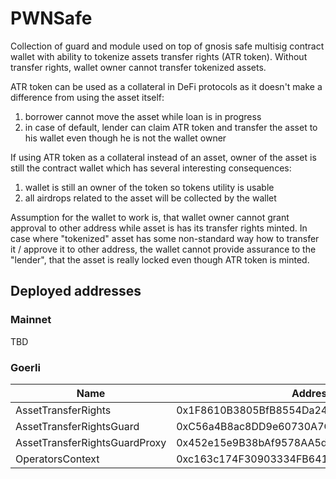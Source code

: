 # PWNSafe

Collection of guard and module used on top of gnosis safe multisig contract wallet with ability to tokenize assets transfer rights (ATR token). Without transfer rights, wallet owner cannot transfer tokenized assets.

ATR token can be used as a collateral in DeFi protocols as it doesn't make a difference from using the asset itself:
1) borrower cannot move the asset while loan is in progress
2) in case of default, lender can claim ATR token and transfer the asset to his wallet even though he is not the wallet owner

If using ATR token as a collateral instead of an asset, owner of the asset is still the contract wallet which has several interesting consequences:
1) wallet is still an owner of the token so tokens utility is usable
2) all airdrops related to the asset will be collected by the wallet

Assumption for the wallet to work is, that wallet owner cannot grant approval to other address while asset is has its transfer rights minted. In case where "tokenized" asset has some non-standard way how to transfer it / approve it to other address, the wallet cannot provide assurance to the "lender", that the asset is really locked even though ATR token is minted.

## Deployed addresses
### Mainnet
TBD

### Goerli
| Name | Address | Link |
| --- | --- | --- |
| AssetTransferRights | 0x1F8610B3805BfB8554Da24360b221Be0ec65D429 | [Goerli](https://goerli.etherscan.io/address/0x1F8610B3805BfB8554Da24360b221Be0ec65D429)
| AssetTransferRightsGuard | 0xC56a4B8ac8DD9e60730A7C80Dd0C796dE2F3dB1D | [Goerli](https://goerli.etherscan.io/address/0xC56a4B8ac8DD9e60730A7C80Dd0C796dE2F3dB1D)
| AssetTransferRightsGuardProxy | 0x452e15e9B38bAf9578AA5d3a3b6c9c374DAB5D81 | [Goerli](https://goerli.etherscan.io/address/0x452e15e9B38bAf9578AA5d3a3b6c9c374DAB5D81)
| OperatorsContext | 0xc163c174F30903334FB641e5426793A057192F92 | [Goerli](https://goerli.etherscan.io/address/0xc163c174F30903334FB641e5426793A057192F92)
